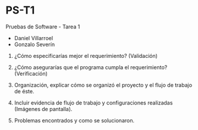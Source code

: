 # PS-T1
Pruebas de Software - Tarea 1

- Daniel Villarroel
- Gonzalo Severín

1. ¿Cómo especificarías mejor el requerimiento? (Validación)

  
2. ¿Cómo asegurarías que el programa cumpla el requerimiento? (Verificación)

  
3. Organización, explicar cómo se organizó el proyecto y el flujo de trabajo de éste.


4. Incluir evidencia de flujo de trabajo y configuraciones realizadas (Imágenes de pantalla).


5. Problemas encontrados y como se solucionaron.

